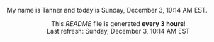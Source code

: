 My name is Tanner and today is Sunday, December 3, 10:14 AM EST.

<p align="center">This <i>README</i> file is generated <b>every 3 hours</b>!</br>Last refresh: Sunday, December 3, 10:14 AM EST<br /></p>
